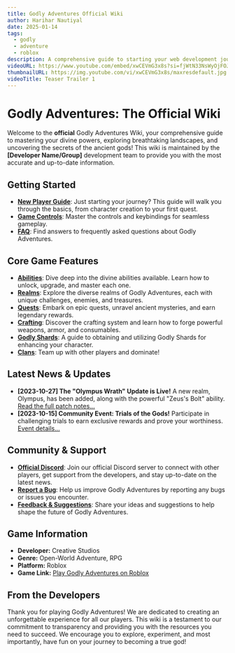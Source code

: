 ```yaml
---
title: Godly Adventures Official Wiki
author: Harihar Nautiyal
date: 2025-01-14
tags:
  - godly
  - adventure
  - roblox
description: A comprehensive guide to starting your web development journey in 2025
videoURL: https://www.youtube.com/embed/xwCEVmG3x8s?si=fjWtN33NsWyOjFOJ
thumbnailURL: https://img.youtube.com/vi/xwCEVmG3x8s/maxresdefault.jpg
videoTitle: Teaser Trailer 1
---
```



# Godly Adventures: The Official Wiki

Welcome to the **official** Godly Adventures Wiki, your comprehensive guide to mastering your divine powers, exploring breathtaking landscapes, and uncovering the secrets of the ancient gods! This wiki is maintained by the **\[Developer Name/Group]** development team to provide you with the most accurate and up-to-date information.

  ## Getting Started

*   [**New Player Guide**](Getting%20Started/New%20Player%20Guide.md): Just starting your journey? This guide will walk you through the basics, from character creation to your first quest.
*   [**Game Controls**](Getting%20Started/Game%20Controls.md): Master the controls and keybindings for seamless gameplay.
*   [**FAQ**](FAQ.md): Find answers to frequently asked questions about Godly Adventures.

## Core Game Features

*   [**Abilities**](Abilities.md): Dive deep into the divine abilities available. Learn how to unlock, upgrade, and master each one.
*   [**Realms**](Realms.md): Explore the diverse realms of Godly Adventures, each with unique challenges, enemies, and treasures.
*   [**Quests**](Quests.md): Embark on epic quests, unravel ancient mysteries, and earn legendary rewards.
*   [**Crafting**](Crafting.md): Discover the crafting system and learn how to forge powerful weapons, armor, and consumables.
*   [**Godly Shards**](Godly%20Shards.md): A guide to obtaining and utilizing Godly Shards for enhancing your character.
*   [**Clans**](Getting%20Started/Clans.md): Team up with other players and dominate!


  ## Latest News & Updates

*   **\[2023-10-27] The "Olympus Wrath" Update is Live!**  A new realm, Olympus, has been added, along with the powerful "Zeus's Bolt" ability. [Read the full patch notes...](Patch%20Notes.md)
*   **\[2023-10-15] Community Event: Trials of the Gods!** Participate in challenging trials to earn exclusive rewards and prove your worthiness. [Event details...](link-to-event-page)

## Community & Support

*   [**Official Discord**](https://discord.gg/F33uujfmhj): Join our official Discord server to connect with other players, get support from the developers, and stay up-to-date on the latest news.
*   [**Report a Bug**](Support/Report%20a%20Bug.md): Help us improve Godly Adventures by reporting any bugs or issues you encounter.
*   [**Feedback & Suggestions**](Support/Feedback%20and%20Suggestions.md): Share your ideas and suggestions to help shape the future of Godly Adventures.

## Game Information

*   **Developer:** Creative Studios
*   **Genre:** Open-World Adventure, RPG
*   **Platform:** Roblox
*   **Game Link:** [Play Godly Adventures on Roblox](link-to-roblox-game-page)

## From the Developers

Thank you for playing Godly Adventures! We are dedicated to creating an unforgettable experience for all our players. This wiki is a testament to our commitment to transparency and providing you with the resources you need to succeed. We encourage you to explore, experiment, and most importantly, have fun on your journey to becoming a true god!


